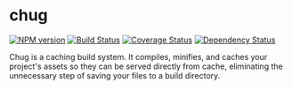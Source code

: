 # chug

 [![NPM version](https://badge.fury.io/js/chug.png)](http://badge.fury.io/js/chug)
 [![Build Status](https://travis-ci.org/zerious/chug.png?branch=master)](https://travis-ci.org/zerious/chug)
 [![Coverage Status](https://coveralls.io/repos/zerious/chug/badge.png?branch=master)](https://coveralls.io/r/zerious/chug)
 [![Dependency Status](https://david-dm.org/zerious/chug.png?theme=shields.io)](https://david-dm.org/zerious/chug)

Chug is a caching build system. It compiles, minifies, and caches your
project's assets so they can be served directly from cache, eliminating
the unnecessary step of saving your files to a build directory.
